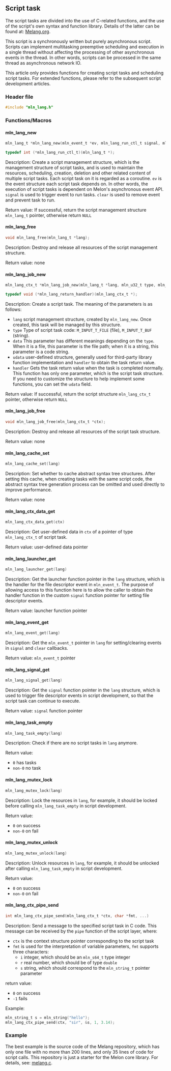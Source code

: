 ## Script task

The script tasks are divided into the use of C-related functions, and the use of the script's own syntax and function library. Details of the latter can be found at: [Melang.org](https://melang.org).

This script is a synchronously written but purely asynchronous script. Scripts can implement multitasking preemptive scheduling and execution in a single thread without affecting the processing of other asynchronous events in the thread. In other words, scripts can be processed in the same thread as asynchronous network IO.

This article only provides functions for creating script tasks and scheduling script tasks. For extended functions, please refer to the subsequent script development articles.



### Header file

```c
#include "mln_lang.h"
```



### Functions/Macros



#### mln_lang_new

```c
mln_lang_t *mln_lang_new(mln_event_t *ev, mln_lang_run_ctl_t signal, mln_lang_run_ctl_t clear);

typedef int (*mln_lang_run_ctl_t)(mln_lang_t *);
```

Description: Create a script management structure, which is the management structure of script tasks, and is used to maintain the resources, scheduling, creation, deletion and other related content of multiple script tasks. Each script task on it is regarded as a coroutine. `ev` is the event structure each script task depends on. In other words, the execution of script tasks is dependent on Melon's asynchronous event API. `signal` is used to trigger event to run tasks. `clear` is used to remove event and prevent task to run.

Return value: If successful, return the script management structure `mln_lang_t` pointer, otherwise return `NULL`



#### mln_lang_free

```c
void mln_lang_free(mln_lang_t *lang);
```

Description: Destroy and release all resources of the script management structure.

Return value: none



#### mln_lang_job_new

```c
mln_lang_ctx_t *mln_lang_job_new(mln_lang_t *lang, mln_u32_t type, mln_string_t *data, void *udata, mln_lang_return_handler handler);

typedef void (*mln_lang_return_handler)(mln_lang_ctx_t *);
```

Description: Create a script task. The meaning of the parameters is as follows:

- `lang` script management structure, created by `mln_lang_new`. Once created, this task will be managed by this structure.
- `type` Type of script task code: `M_INPUT_T_FILE` (file), `M_INPUT_T_BUF` (string).
- `data` This parameter has different meanings depending on the `type`. When it is a file, this parameter is the file path; when it is a string, this parameter is a code string.
- `udata` user-defined structure, generally used for third-party library function implementation and `handler` to obtain the task return value.
- `handler` Gets the task return value when the task is completed normally. This function has only one parameter, which is the script task structure. If you need to customize the structure to help implement some functions, you can set the `udata` field.

Return value: If successful, return the script structure `mln_lang_ctx_t` pointer, otherwise return `NULL`



#### mln_lang_job_free

```c
void mln_lang_job_free(mln_lang_ctx_t *ctx);
```

Description: Destroy and release all resources of the script task structure.

Return value: none



#### mln_lang_cache_set

```c
mln_lang_cache_set(lang)
```

Description: Set whether to cache abstract syntax tree structures. After setting this cache, when creating tasks with the same script code, the abstract syntax tree generation process can be omitted and used directly to improve performance.

Return value: none



#### mln_lang_ctx_data_get

```c
mln_lang_ctx_data_get(ctx)
```

Description: Get user-defined data in `ctx` of a pointer of type `mln_lang_ctx_t` of script task.

Return value: user-defined data pointer



#### mln_lang_launcher_get

```c
mln_lang_launcher_get(lang)
```

Description: Get the launcher function pointer in the `lang` structure, which is the handler for the file descriptor event in `mln_event_t`. The purpose of allowing access to this function here is to allow the caller to obtain the handler function in the custom `signal` function pointer for setting file descriptor events.

Return value: launcher function pointer



#### mln_lang_event_get

```c
mln_lang_event_get(lang)
```

Description: Get the `mln_event_t` pointer in `lang` for setting/clearing events in `signal` and `clear` callbacks.

Return value: `mln_event_t` pointer



#### mln_lang_signal_get

```c
mln_lang_signal_get(lang)
```

Description: Get the `signal` function pointer in the `lang` structure, which is used to trigger file descriptor events in script development, so that the script task can continue to execute.

Return value: `signal` function pointer



#### mln_lang_task_empty

```c
mln_lang_task_empty(lang)
```

Description: Check if there are no script tasks in `lang` anymore.

Return value:

- `0` has tasks
- `non-0` no task



#### mln_lang_mutex_lock

```c
mln_lang_mutex_lock(lang)
```

Description: Lock the resources in `lang`, for example, it should be locked before calling `mln_lang_task_empty` in script development.

Return value:

- `0` on success
- `non-0` on fail



#### mln_lang_mutex_unlock

```c
mln_lang_mutex_unlock(lang)
```

Description: Unlock resources in `lang`, for example, it should be unlocked after calling `mln_lang_task_empty` in script development.

Return value:

- `0` on success
- `non-0` on fail



#### mln_lang_ctx_pipe_send

````c
int mln_lang_ctx_pipe_send(mln_lang_ctx_t *ctx, char *fmt, ...)
````

Description: Send a message to the specified script task in C code. This message can be received by the `pipe` function of the script layer, where:

- `ctx` is the context structure pointer corresponding to the script task
- `fmt` is used for the interpretation of variable parameters, `fmt` supports three characters:
   - `i` integer, which should be an `mln_s64_t` type integer
   - `r` real number, which should be of type `double`
   - `s` string, which should correspond to the `mln_string_t` pointer parameter

return value:

- `0` on success
- `-1` fails

Example:

````c
mln_string_t s = mln_string("hello");
mln_lang_ctx_pipe_send(ctx, "sir", &s, 1, 3.14);
````



### Example

The best example is the source code of the Melang repository, which has only one file with no more than 200 lines, and only 35 lines of code for script calls. This repository is just a starter for the Melon core library. For details, see: [melang.c](https://github.com/Water-Melon/Melang/blob/master/melang.c).

